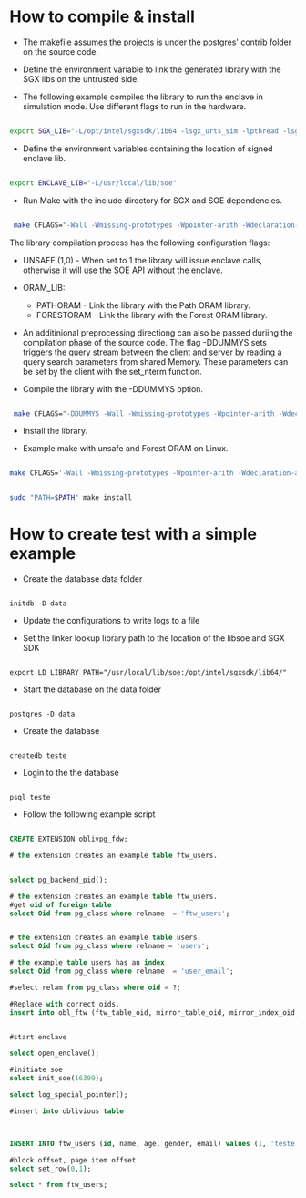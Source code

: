 # How to compile & install

- The makefile assumes the projects is under the postgres' contrib folder on the source code.

- Define the environment variable to link the generated library with the SGX libs on the untrusted side.

- The following example compiles the library to run the enclave in simulation mode. Use different flags to run in the hardware.

```bash 

export SGX_LIB="-L/opt/intel/sgxsdk/lib64 -lsgx_urts_sim -lpthread -lsgx_uae_service_sim"

```

- Define the environment variables containing the location of signed enclave lib.
 
 ```bash

 export ENCLAVE_LIB="-L/usr/local/lib/soe"

 ```


- Run Make with the include directory for SGX and SOE dependencies.

```bash

 make CFLAGS="-Wall -Wmissing-prototypes -Wpointer-arith -Wdeclaration-after-statement -Wendif-labels -Wmissing-format-attribute -Wformat-security -fno-strict-aliasing -fwrapv -fexcess-precision=standard -g -O0 -fPIC -I. -I./ -I/usr/local/pgsql/include/server -I/usr/local/pgsql/include/internal -I/usr/local/include/soe -I/opt/intel/sgxsdk/include" ORAM_LIB=(PATHORAM or FORESTORAM)

```

The library compilation process has the following configuration flags:

-  UNSAFE (1,0) - When set to 1 the library will issue enclave calls, otherwise it will use the SOE API without the enclave.
- ORAM_LIB:
   - PATHORAM - Link the library with the Path ORAM library.
   - FORESTORAM - Link the library with the Forest ORAM library.


- An additinional preprocessing directiong can also be passed duriing the
  compilation phase of the source code. The flag -DDUMMYS sets triggers the
  query stream between the client and server by reading a query search
  parameters from shared Memory. These parameters can be set by the client with
  the set_nterm function.


- Compile the library with the -DDUMMYS option.

```bash

 make CFLAGS="-DDUMMYS -Wall -Wmissing-prototypes -Wpointer-arith -Wdeclaration-after-statement -Wendif-labels -Wmissing-format-attribute -Wformat-security -fno-strict-aliasing -fwrapv -fexcess-precision=standard -g -O0 -fPIC -I. -I./ -I/usr/local/pgsql/include/server -I/usr/local/pgsql/include/internal -I/usr/local/include/soe -I/opt/intel/sgxsdk/include" ORAM_LIB=(PATHORAM or FORESTORAM)
```

- Install the library.


- Example make with unsafe and Forest ORAM on Linux.

```bash

make CFLAGS='-Wall -Wmissing-prototypes -Wpointer-arith -Wdeclaration-after-statement -Wendif-labels -Wmissing-format-attribute -Wformat-security -fno-strict-aliasing -fwrapv -fexcess-precision=standard -g -pg -DLINUX_PROFILE -O2 -fPIC -I/usr/local/include -I/usr/local/include/soe -I. -I./ -I/usr/local/pgsql/include/server -I/usr/local/pgsql/include/internal  -D_GNU_SOURCE -D UNSAFE'  UNSAFE=1 ORAM_LIB=FORESTORAM


```

```bash

sudo "PATH=$PATH" make install

```

# How to create test with a simple example

- Create the database data folder

```shell

initdb -D data

```

- Update the configurations to write logs to a file

- Set the linker lookup library path to the location of the libsoe and SGX SDK

```shell

export LD_LIBRARY_PATH="/usr/local/lib/soe:/opt/intel/sgxsdk/lib64/"

```

- Start the database on the data folder

```shell

postgres -D data

```

- Create the database


```shell

createdb teste

```

- Login to the the database

```shell

psql teste

```


- Follow the following example script

```sql

CREATE EXTENSION oblivpg_fdw;

# the extension creates an example table ftw_users.


select pg_backend_pid();

# the extension creates an example table ftw_users.
#get oid of foreign table 
select Oid from pg_class where relname  = 'ftw_users';


# the extension creates an example table users.
select Oid from pg_class where relname = 'users';

# the example table users has an index 
select Oid from pg_class where relname  = 'user_email';

#select relam from pg_class where oid = ?;

#Replace with correct oids.
insert into obl_ftw (ftw_table_oid, mirror_table_oid, mirror_index_oid, ftw_table_nblocks, ftw_index_nblocks, init) values(16399, 16392, 16395, 100, 100, false);


#start enclave

select open_enclave();

#initiate soe
select init_soe(16399);

select log_special_pointer();

#insert into oblivious table



INSERT INTO ftw_users (id, name, age, gender, email) values (1, 'teste', 20, 1, 'teste');

#block offset, page item offset
select set_row(0,1);

select * from ftw_users;

```
